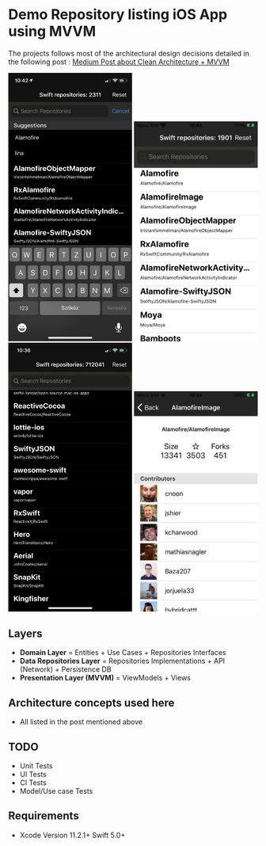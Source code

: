 # Demo Repository listing iOS App using MVVM

The projects follows most of the architectural design decisions detailed in the following post : <a href="https://tech.olx.com/clean-architecture-and-mvvm-on-ios-c9d167d9f5b3">Medium Post about Clean Architecture + MVVM</a>



<img src="https://github.com/IQnQ/SwiftList/blob/master/readme_assets/IMG_6B2D4DFE2042-1.jpeg" width="250">
<img src="https://github.com/IQnQ/SwiftList/blob/master/readme_assets/IMG_0009.PNG" width="250">
<img src="https://github.com/IQnQ/SwiftList/blob/master/readme_assets/IMG_46E19E0E1848-1.jpeg" width="250">
<img src="https://github.com/IQnQ/SwiftList/blob/master/readme_assets/IMG_E8AEF49F509C-1.jpeg" width="250">


## Layers
* **Domain Layer** = Entities + Use Cases + Repositories Interfaces 
* **Data Repositories Layer** = Repositories Implementations + API (Network) + Persistence DB
* **Presentation Layer (MVVM)** = ViewModels + Views

## Architecture concepts used here
* All listed in the post mentioned above

## TODO
* Unit Tests 
* UI Tests
* CI Tests
* Model/Use case Tests

## Requirements
* Xcode Version 11.2.1+  Swift 5.0+
